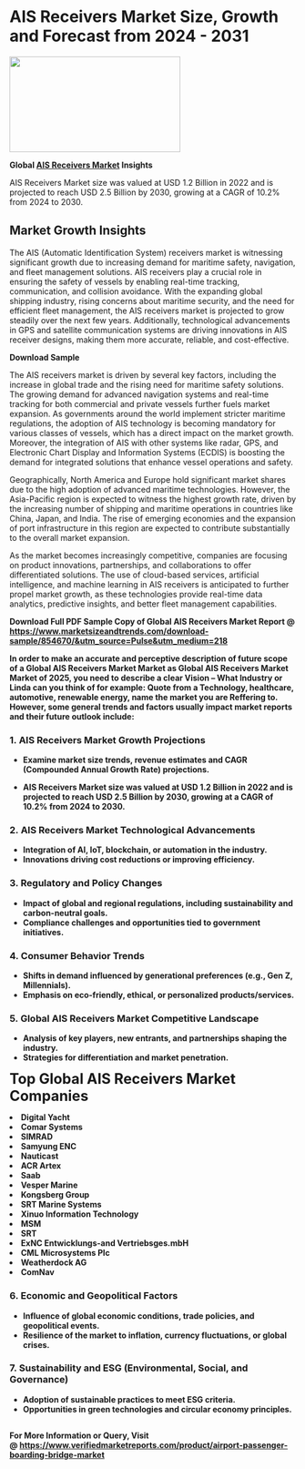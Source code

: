 <H1>AIS Receivers Market Size, Growth and Forecast from 2024 - 2031</H1><img class="aligncenter size-medium wp-image-584254" src="https://thirdeyenews.in/wp-content/uploads/2024/09/Global-Market-Research-300x168.jpeg" alt="" width="300" height="168" /><p><strong>Global&nbsp;<a href="https://www.marketsizeandtrends.com/download-sample/854670/&amp;utm_source=Pulse&amp;utm_medium=218">AIS Receivers Market</a> Insights</strong></p><p>AIS Receivers Market size was valued at USD 1.2 Billion in 2022 and is projected to reach USD 2.5 Billion by 2030, growing at a CAGR of 10.2% from 2024 to 2030.</p><p><h2>Market Growth Insights</h2> <p>The AIS (Automatic Identification System) receivers market is witnessing significant growth due to increasing demand for maritime safety, navigation, and fleet management solutions. AIS receivers play a crucial role in ensuring the safety of vessels by enabling real-time tracking, communication, and collision avoidance. With the expanding global shipping industry, rising concerns about maritime security, and the need for efficient fleet management, the AIS receivers market is projected to grow steadily over the next few years. Additionally, technological advancements in GPS and satellite communication systems are driving innovations in AIS receiver designs, making them more accurate, reliable, and cost-effective.</p> <p><strong>Download Sample</strong></p> <p>The AIS receivers market is driven by several key factors, including the increase in global trade and the rising need for maritime safety solutions. The growing demand for advanced navigation systems and real-time tracking for both commercial and private vessels further fuels market expansion. As governments around the world implement stricter maritime regulations, the adoption of AIS technology is becoming mandatory for various classes of vessels, which has a direct impact on the market growth. Moreover, the integration of AIS with other systems like radar, GPS, and Electronic Chart Display and Information Systems (ECDIS) is boosting the demand for integrated solutions that enhance vessel operations and safety.</p> <p>Geographically, North America and Europe hold significant market shares due to the high adoption of advanced maritime technologies. However, the Asia-Pacific region is expected to witness the highest growth rate, driven by the increasing number of shipping and maritime operations in countries like China, Japan, and India. The rise of emerging economies and the expansion of port infrastructure in this region are expected to contribute substantially to the overall market expansion.</p> <p>As the market becomes increasingly competitive, companies are focusing on product innovations, partnerships, and collaborations to offer differentiated solutions. The use of cloud-based services, artificial intelligence, and machine learning in AIS receivers is anticipated to further propel market growth, as these technologies provide real-time data analytics, predictive insights, and better fleet management capabilities.</p> <p><strong></p><p><span class=""><strong>Download Full PDF Sample Copy of Global AIS Receivers Market Report</strong> @ <a href="https://www.marketsizeandtrends.com/download-sample/854670/&amp;utm_source=Pulse&amp;utm_medium=218" target="_blank">https://www.marketsizeandtrends.com/download-sample/854670/&amp;utm_source=Pulse&amp;utm_medium=218</a></span></p><p>In order to make an accurate and perceptive description of future scope of a Global&nbsp;AIS Receivers Market Market as Global&nbsp;AIS Receivers Market Market of 2025, you need to describe a clear Vision &ndash; What Industry or Linda can you think of for example: Quote from a Technology, healthcare, automotive, renewable energy, name the market you are Reffering to. However, some general trends and factors usually impact market reports and their future outlook include:</p><h3>1.&nbsp;<strong>AIS Receivers Market Growth Projections</strong></h3><ul><li>Examine market size trends, revenue estimates and CAGR (Compounded Annual Growth Rate) projections.</li><li><p>AIS Receivers Market size was valued at USD 1.2 Billion in 2022 and is projected to reach USD 2.5 Billion by 2030, growing at a CAGR of 10.2% from 2024 to 2030.</p></li></ul><h3>2.&nbsp;<strong>AIS Receivers Market Technological Advancements</strong></h3><ul><li>Integration of AI, IoT, blockchain, or automation in the industry.</li><li>Innovations driving cost reductions or improving efficiency.</li></ul><h3>3.&nbsp;<strong>Regulatory and Policy Changes</strong></h3><ul><li>Impact of global and regional regulations, including sustainability and carbon-neutral goals.</li><li>Compliance challenges and opportunities tied to government initiatives.</li></ul><h3>4.&nbsp;<strong>Consumer Behavior Trends</strong></h3><ul><li>Shifts in demand influenced by generational preferences (e.g., Gen Z, Millennials).</li><li>Emphasis on eco-friendly, ethical, or personalized products/services.</li></ul><h3>5.&nbsp;<strong>Global AIS Receivers Market Competitive Landscape</strong></h3><ul><li>Analysis of key players, new entrants, and partnerships shaping the industry.</li><li>Strategies for differentiation and market penetration.</li></ul><p data-pm-slice="1 1 []"><span style="color: inherit; font-family: inherit; font-size: 25px;">Top Global AIS Receivers Market Companies</span></p><div class="" data-test-id=""><p><li>Digital Yacht</li><li> Comar Systems</li><li> SIMRAD</li><li> Samyung ENC</li><li> Nauticast</li><li> ACR Artex</li><li> Saab</li><li> Vesper Marine</li><li> Kongsberg Group</li><li> SRT Marine Systems</li><li> Xinuo Information Technology</li><li> MSM</li><li> SRT</li><li> ExNC Entwicklungs-and Vertriebsges.mbH</li><li> CML Microsystems Plc</li><li> Weatherdock AG</li><li> ComNav</li></p></div><h3>6.&nbsp;<strong>Economic and Geopolitical Factors</strong></h3><ul><li>Influence of global economic conditions, trade policies, and geopolitical events.</li><li>Resilience of the market to inflation, currency fluctuations, or global crises.</li></ul><h3>7.&nbsp;<strong>Sustainability and ESG (Environmental, Social, and Governance)</strong></h3><ul><li>Adoption of sustainable practices to meet ESG criteria.</li><li>Opportunities in green technologies and circular economy principles.</li></ul><h2><strong style="font-size: 14px;">For More Information or Query, Visit @&nbsp;</strong><a style="background-color: #ffffff; font-size: 14px;" href="https://www.marketsizeandtrends.com/report/ais-receivers-market/" target="_blank">https://www.verifiedmarketreports.com/product/airport-passenger-boarding-bridge-market</a></h2>
